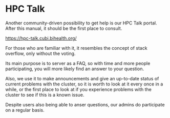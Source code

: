 # HPC Talk

Another community-driven possibility to get help is our HPC Talk portal. After this manual, it should be the first place to consult.

https://hpc-talk.cubi.bihealth.org/

For those who are familiar with it, it resembles the concept of stack overflow, only without the voting.

Its main purpose is to server as a FAQ, so with time and more people participating, you will more likely find an answer to your question.

Also, we use it to make announcements and give an up-to-date status of current problems with the cluster, so it is worth to look at it every once in a while, or the first place to look at if you experience problems with the cluster to see if this is a known issue.

Despite users also being able to anser questions, our admins do participate on a regular basis.
